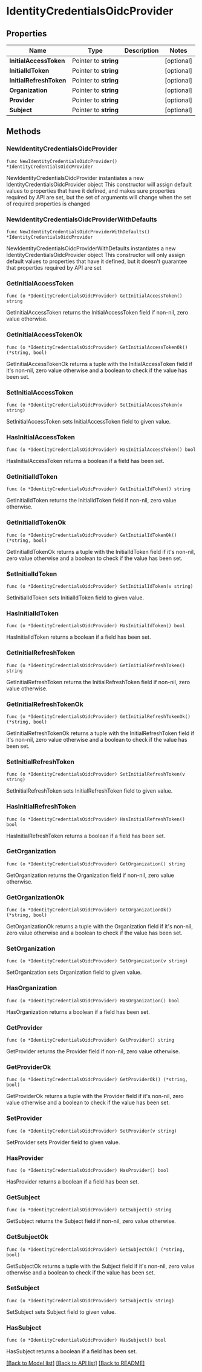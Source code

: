 # IdentityCredentialsOidcProvider

## Properties

Name | Type | Description | Notes
------------ | ------------- | ------------- | -------------
**InitialAccessToken** | Pointer to **string** |  | [optional] 
**InitialIdToken** | Pointer to **string** |  | [optional] 
**InitialRefreshToken** | Pointer to **string** |  | [optional] 
**Organization** | Pointer to **string** |  | [optional] 
**Provider** | Pointer to **string** |  | [optional] 
**Subject** | Pointer to **string** |  | [optional] 

## Methods

### NewIdentityCredentialsOidcProvider

`func NewIdentityCredentialsOidcProvider() *IdentityCredentialsOidcProvider`

NewIdentityCredentialsOidcProvider instantiates a new IdentityCredentialsOidcProvider object
This constructor will assign default values to properties that have it defined,
and makes sure properties required by API are set, but the set of arguments
will change when the set of required properties is changed

### NewIdentityCredentialsOidcProviderWithDefaults

`func NewIdentityCredentialsOidcProviderWithDefaults() *IdentityCredentialsOidcProvider`

NewIdentityCredentialsOidcProviderWithDefaults instantiates a new IdentityCredentialsOidcProvider object
This constructor will only assign default values to properties that have it defined,
but it doesn't guarantee that properties required by API are set

### GetInitialAccessToken

`func (o *IdentityCredentialsOidcProvider) GetInitialAccessToken() string`

GetInitialAccessToken returns the InitialAccessToken field if non-nil, zero value otherwise.

### GetInitialAccessTokenOk

`func (o *IdentityCredentialsOidcProvider) GetInitialAccessTokenOk() (*string, bool)`

GetInitialAccessTokenOk returns a tuple with the InitialAccessToken field if it's non-nil, zero value otherwise
and a boolean to check if the value has been set.

### SetInitialAccessToken

`func (o *IdentityCredentialsOidcProvider) SetInitialAccessToken(v string)`

SetInitialAccessToken sets InitialAccessToken field to given value.

### HasInitialAccessToken

`func (o *IdentityCredentialsOidcProvider) HasInitialAccessToken() bool`

HasInitialAccessToken returns a boolean if a field has been set.

### GetInitialIdToken

`func (o *IdentityCredentialsOidcProvider) GetInitialIdToken() string`

GetInitialIdToken returns the InitialIdToken field if non-nil, zero value otherwise.

### GetInitialIdTokenOk

`func (o *IdentityCredentialsOidcProvider) GetInitialIdTokenOk() (*string, bool)`

GetInitialIdTokenOk returns a tuple with the InitialIdToken field if it's non-nil, zero value otherwise
and a boolean to check if the value has been set.

### SetInitialIdToken

`func (o *IdentityCredentialsOidcProvider) SetInitialIdToken(v string)`

SetInitialIdToken sets InitialIdToken field to given value.

### HasInitialIdToken

`func (o *IdentityCredentialsOidcProvider) HasInitialIdToken() bool`

HasInitialIdToken returns a boolean if a field has been set.

### GetInitialRefreshToken

`func (o *IdentityCredentialsOidcProvider) GetInitialRefreshToken() string`

GetInitialRefreshToken returns the InitialRefreshToken field if non-nil, zero value otherwise.

### GetInitialRefreshTokenOk

`func (o *IdentityCredentialsOidcProvider) GetInitialRefreshTokenOk() (*string, bool)`

GetInitialRefreshTokenOk returns a tuple with the InitialRefreshToken field if it's non-nil, zero value otherwise
and a boolean to check if the value has been set.

### SetInitialRefreshToken

`func (o *IdentityCredentialsOidcProvider) SetInitialRefreshToken(v string)`

SetInitialRefreshToken sets InitialRefreshToken field to given value.

### HasInitialRefreshToken

`func (o *IdentityCredentialsOidcProvider) HasInitialRefreshToken() bool`

HasInitialRefreshToken returns a boolean if a field has been set.

### GetOrganization

`func (o *IdentityCredentialsOidcProvider) GetOrganization() string`

GetOrganization returns the Organization field if non-nil, zero value otherwise.

### GetOrganizationOk

`func (o *IdentityCredentialsOidcProvider) GetOrganizationOk() (*string, bool)`

GetOrganizationOk returns a tuple with the Organization field if it's non-nil, zero value otherwise
and a boolean to check if the value has been set.

### SetOrganization

`func (o *IdentityCredentialsOidcProvider) SetOrganization(v string)`

SetOrganization sets Organization field to given value.

### HasOrganization

`func (o *IdentityCredentialsOidcProvider) HasOrganization() bool`

HasOrganization returns a boolean if a field has been set.

### GetProvider

`func (o *IdentityCredentialsOidcProvider) GetProvider() string`

GetProvider returns the Provider field if non-nil, zero value otherwise.

### GetProviderOk

`func (o *IdentityCredentialsOidcProvider) GetProviderOk() (*string, bool)`

GetProviderOk returns a tuple with the Provider field if it's non-nil, zero value otherwise
and a boolean to check if the value has been set.

### SetProvider

`func (o *IdentityCredentialsOidcProvider) SetProvider(v string)`

SetProvider sets Provider field to given value.

### HasProvider

`func (o *IdentityCredentialsOidcProvider) HasProvider() bool`

HasProvider returns a boolean if a field has been set.

### GetSubject

`func (o *IdentityCredentialsOidcProvider) GetSubject() string`

GetSubject returns the Subject field if non-nil, zero value otherwise.

### GetSubjectOk

`func (o *IdentityCredentialsOidcProvider) GetSubjectOk() (*string, bool)`

GetSubjectOk returns a tuple with the Subject field if it's non-nil, zero value otherwise
and a boolean to check if the value has been set.

### SetSubject

`func (o *IdentityCredentialsOidcProvider) SetSubject(v string)`

SetSubject sets Subject field to given value.

### HasSubject

`func (o *IdentityCredentialsOidcProvider) HasSubject() bool`

HasSubject returns a boolean if a field has been set.


[[Back to Model list]](../README.md#documentation-for-models) [[Back to API list]](../README.md#documentation-for-api-endpoints) [[Back to README]](../README.md)


